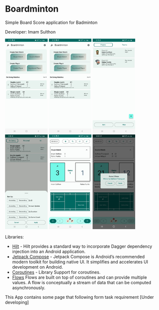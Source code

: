 # Boardminton
Simple Board Score application for Badminton

Developer: Imam Sulthon

<img src="screenshoots/boardminton_01.jpeg" width="140">
<img src="screenshoots/boardminton_01.jpeg" width="140"> 
<img src="screenshoots/boardminton_03a.jpeg" width="140"> 
<img src="screenshoots/boardminton_03b.jpeg" width="140"> 
<img src="screenshoots/boardminton_04.jpeg" width="140">
<img src="screenshoots/boardminton_05.jpeg" width="140">

Libraries:
- [Hilt](https://dagger.dev/hilt/) - Hilt provides a standard way to incorporate Dagger dependency injection into an Android application.
- [Jetpack Compose](https://developer.android.com/jetpack/compose) - Jetpack Compose is Android’s recommended modern toolkit for building native UI. It simplifies and accelerates UI development on Android.
- [Coroutines](https://github.com/Kotlin/kotlinx.coroutines) - Library Support for coroutines.
- [Flows](https://developer.android.com/kotlin/flow)
  Flows are built on top of coroutines and can provide multiple values.
  A flow is conceptually a stream of data that can be computed asynchronously.

This App contains some page that following form task requirement
[Under developing]

